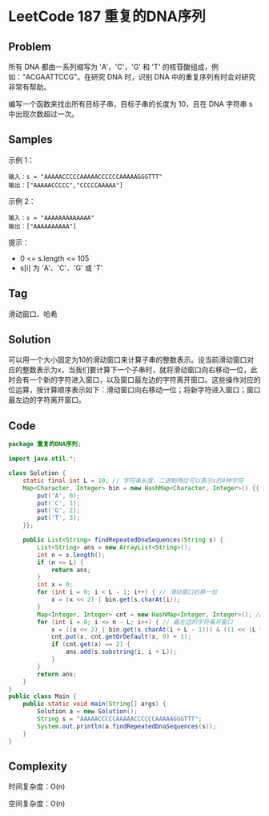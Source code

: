 # LeetCode 187 重复的DNA序列

## Problem

所有 DNA 都由一系列缩写为 'A'，'C'，'G' 和 'T' 的核苷酸组成，例如："ACGAATTCCG"。在研究 DNA 时，识别 DNA 中的重复序列有时会对研究非常有帮助。

编写一个函数来找出所有目标子串，目标子串的长度为 10，且在 DNA 字符串 s 中出现次数超过一次。

## Samples

示例 1：

```
输入：s = "AAAAACCCCCAAAAACCCCCCAAAAAGGGTTT"
输出：["AAAAACCCCC","CCCCCAAAAA"]
```

示例 2：

```
输入：s = "AAAAAAAAAAAAA"
输出：["AAAAAAAAAA"]
```


提示：

- 0 <= s.length <= 105
- s[i] 为 'A'、'C'、'G' 或 'T'

## Tag

滑动窗口、哈希

## Solution

可以用一个大小固定为10的滑动窗口来计算子串的整数表示。设当前滑动窗口对应的整数表示为x，当我们要计算下一个子串时，就将滑动窗口向右移动一位，此时会有一个新的字符进入窗口，以及窗口最左边的字符离开窗口。这些操作对应的位运算，按计算顺序表示如下：滑动窗口向右移动一位；将新字符进入窗口；窗口最左边的字符离开窗口。

## Code

```java
package 重复的DNA序列;

import java.util.*;

class Solution {
    static final int L = 10; // 字符串长度，二进制两位可以表示s的4种字符
    Map<Character, Integer> bin = new HashMap<Character, Integer>() {{
        put('A', 0);
        put('C', 1);
        put('G', 2);
        put('T', 3);
    }};

    public List<String> findRepeatedDnaSequences(String s) {
        List<String> ans = new ArrayList<String>();
        int n = s.length();
        if (n <= L) {
            return ans;
        }
        int x = 0;
        for (int i = 0; i < L - 1; i++) { // 滑动窗口右移一位
            x = (x << 2) | bin.get(s.charAt(i));
        }
        Map<Integer, Integer> cnt = new HashMap<Integer, Integer>(); // 新字符进入窗口
        for (int i = 0; i <= n - L; i++) { // 最左边的字符离开窗口
            x = ((x << 2) | bin.get(s.charAt(i + L - 1))) & ((1 << (L * 2)) - 1);
            cnt.put(x, cnt.getOrDefault(x, 0) + 1);
            if (cnt.get(x) == 2) {
                ans.add(s.substring(i, i + L));
            }
        }
        return ans;
    }
}
public class Main {
    public static void main(String[] args) {
        Solution a = new Solution();
        String s = "AAAAACCCCCAAAAACCCCCCAAAAAGGGTTT";
        System.out.println(a.findRepeatedDnaSequences(s));
    }
}
```

## Complexity

时间复杂度：O(n)

空间复杂度：O(n)
